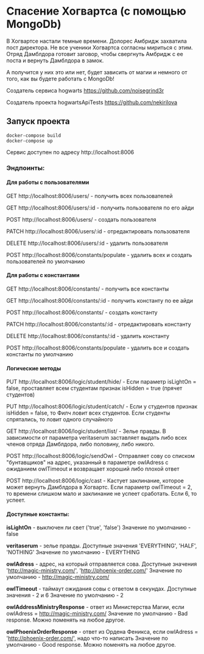 # Спасение Хогвартса (с помощью MongoDb)
В Хогвартсе настали темные времени. Долорес Амбридж захватила пост директора. 
Не все ученики Хогвартса согласны мириться с этим. Отряд Дамблдора готовит заговор, чтобы свергнуть Амбридж с ее поста и вернуть Дамблдора в замок.

А получится у них это или нет, будет зависить от магии и немного от того, 
как вы будете работать с MongoDb!

Создатель сервиса hogwarts https://github.com/noisegrind3r 

Создатель проекта hogwartsApiTests https://github.com/nekirilova

## Запуск проекта

```
docker-compose build
docker-compose up
```

Сервис доступен по адресу http://localhost:8006

### Эндпоинты:

#### Для работы с пользователями
GET http://localhost:8006/users/ - получить всех пользователей

GET http://localhost:8006/users/:id - получить пользователя по его айди

POST http://localhost:8006/users/ - создать пользователя

PATCH http://localhost:8006/users/:id - отредактировать пользователя

DELETE http://localhost:8006/users/:id - удалить пользователя

POST http://localhost:8006/constants/populate - удалить всех и создать пользователей по умолчанию


#### Для работы с константами

GET http://localhost:8006/constants/ - получить все константы

GET http://localhost:8006/constants/:id - получить константу по ее айди

POST http://localhost:8006/constants/ - создать константу

PATCH http://localhost:8006/constants/:id - отредактировать константу

DELETE http://localhost:8006/constants/:id - удалить константу

POST http://localhost:8006/constants/populate - удалить все и создать константы по умолчанию

#### Логические методы

PUT http://localhost:8006/logic/student/hide/ - Если параметр isLightOn = false, проставляет всем студентам признак isHidden = true (прячет студентов)

PUT http://localhost:8006/logic/student/catch/ - Если у студентов признак isHidden = false, то Филч ловит всех студентов. Если студенты спрятались, то ловит одного случайного

GET http://localhost:8006/logic/student/list/ - Зелье правды. В зависимости от параметра veritaserum заставляет выдать либо всех членов отряда Дамблдора, либо половину, либо никого.

POST http://localhost:8006/logic/sendOwl - Отправляет сову со списком "бунтавщиков" на адрес, указанный в параметре owlAdress с ожиданием owlTimeout и возвращает хороший либо плохой ответ

POST http://localhost:8006/logic/cast - Кастует заклинание, которое может вернуть Дамблдора в Хогвартс. Если параметр owlTimeout = 2, то времени слишком мало и заклинание не успеет сработать. Если 6, то успеет.


#### Доступные константы: 

**isLightOn** - выключен ли свет ('true', 'false')
Значение по умолчанию - false

**veritaserum** - зелье правды. Доступные значения 'EVERYTHING', 'HALF', 'NOTHING'
Значение по умолчанию - EVERYTHING

**owlAdress** - адрес, на который отправляется сова. Доступные значения 
'http://magic-ministry.com/', 'http://phoenix-order.com/'
Значение по умолчанию - http://magic-ministry.com/ 

**owlTimeout** - таймаут ожидания совы с ответом в секундах. Доступные значения - 2 и 6
Значение по умолчанию - 2

**owlAddressMinistryResponse** - ответ из Министерства Магии, если  owlAdress = http://magic-ministry.com/
Значение по умолчанию - Bad response. Можно поменять на любое другое.

**owlPhoenixOrderResponse** - ответ из Ордена Феникса, если  owlAdress =  'http://phoenix-order.com/', надо что-то написать
Значение по умолчанию - Good response. Можно поменять на любое другое.

